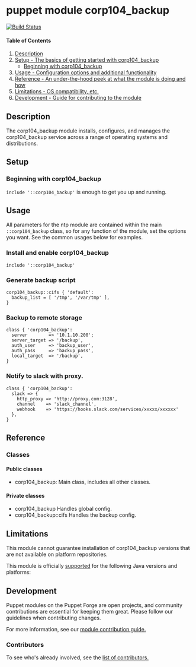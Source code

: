 # puppet module corp104_backup
[![Build Status](https://travis-ci.org/104corp/puppet-corp104_backup.svg?branch=master)](https://travis-ci.org/104corp/puppet-corp104_backup)


#### Table of Contents

1. [Description](#description)
1. [Setup - The basics of getting started with corp104_backup](#setup)
    * [Beginning with corp104_backup](#beginning-with-corp104_backup)
1. [Usage - Configuration options and additional functionality](#usage)
1. [Reference - An under-the-hood peek at what the module is doing and how](#reference)
1. [Limitations - OS compatibility, etc.](#limitations)
1. [Development - Guide for contributing to the module](#development)

## Description

The corp104_backup module installs, configures, and manages the corp104_backup service across a range of operating systems and distributions.

## Setup

### Beginning with corp104_backup

`include '::corp104_backup'` is enough to get you up and running.

## Usage

All parameters for the ntp module are contained within the main `::corp104_backup` class, so for any function of the module, set the options you want. See the common usages below for examples.

### Install and enable corp104_backup

```puppet
include '::corp104_backup'
```

### Generate backup script

```puppet
corp104_backup::cifs { 'default':
  backup_list = [ '/tmp', '/var/tmp' ],
}
```

### Backup to remote storage

```puppet
class { 'corp104_backup':
  server        => '10.1.10.200';
  server_target => '/backup',
  auth_user     => 'backup_user',
  auth_pass     => 'backup_pass',
  local_target  => '/backup',
}
```

### Notify to slack with proxy.

```puppet
class { 'corp104_backup':
  slack => {
    http_proxy => 'http://proxy.com:3128',
    channel    => 'slack_channel',
    webhook    => 'https://hooks.slack.com/services/xxxxx/xxxxxx'
  },
}
```

## Reference

### Classes

#### Public classes

* corp104_backup: Main class, includes all other classes.

#### Private classes

* corp104_backup Handles global config.
* corp104_backup::cifs Handles the backup config.


## Limitations

This module cannot guarantee installation of corp104_backup versions that are not available on  platform repositories.

This module is officially [supported](https://forge.puppetlabs.com/supported) for the following Java versions and platforms:

## Development

Puppet modules on the Puppet Forge are open projects, and community contributions are essential for keeping them great. Please follow our guidelines when contributing changes.

For more information, see our [module contribution guide.](https://docs.puppetlabs.com/forge/contributing.html)

### Contributors

To see who's already involved, see the [list of contributors.](https://github.com/puppetlabs/puppetlabs-ntp/graphs/contributors)
